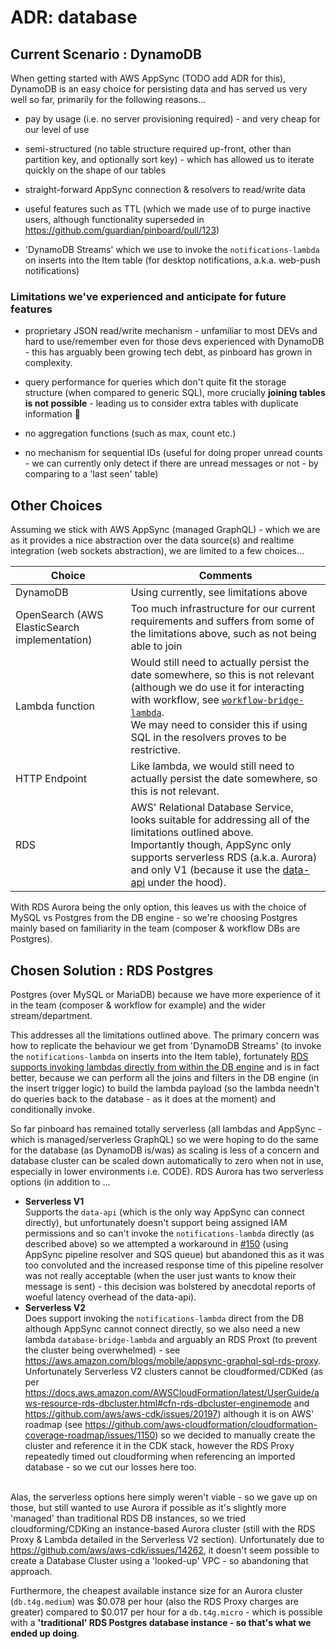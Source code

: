 # ADR: database

## Current Scenario : DynamoDB

When getting started with AWS AppSync (TODO add ADR for this), DynamoDB is an easy choice for persisting data and has served us very well so far, primarily for the following reasons...

- pay by usage (i.e. no server provisioning required) - and very cheap for our level of use
- semi-structured (no table structure required up-front, other than partition key, and optionally sort key) - which has allowed us to iterate quickly on the shape of our tables
- straight-forward AppSync connection & resolvers to read/write data
- useful features such as TTL (which we made use of to purge inactive users, although functionality superseded in https://github.com/guardian/pinboard/pull/123)

- 'DynamoDB Streams' which we use to invoke the `notifications-lambda` on inserts into the Item table (for desktop notifications, a.k.a. web-push notifications)

### Limitations we've experienced and anticipate for future features

- proprietary JSON read/write mechanism - unfamiliar to most DEVs and hard to use/remember even for those devs experienced with DynamoDB - this has arguably been growing tech debt, as pinboard has grown in complexity.
- query performance for queries which don't quite fit the storage structure (when compared to generic SQL), more crucially **joining tables is not possible** - leading us to consider extra tables with duplicate information 🤮

- no aggregation functions (such as max, count etc.)

- no mechanism for sequential IDs (useful for doing proper unread counts - we can currently only detect if there are unread messages or not - by comparing to a 'last seen' table)

## Other Choices

Assuming we stick with AWS AppSync (managed GraphQL) - which we are as it provides a nice abstraction over the data source(s) and realtime integration (web sockets abstraction), we are limited to a few choices...

| Choice                                        | Comments                                                                                                                                                                                                                                                                                                                      |
| --------------------------------------------- | ----------------------------------------------------------------------------------------------------------------------------------------------------------------------------------------------------------------------------------------------------------------------------------------------------------------------------- |
| DynamoDB                                      | Using currently, see limitations above                                                                                                                                                                                                                                                                                        |
| OpenSearch (AWS ElasticSearch implementation) | Too much infrastructure for our current requirements and suffers from some of the limitations above, such as not being able to join                                                                                                                                                                                           |
| Lambda function                               | Would still need to actually persist the date somewhere, so this is not relevant (although we do use it for interacting with workflow, see [`workflow-bridge-lambda`](../README.md#workflow-bridge-lambda). <br/> We may need to consider this if using SQL in the resolvers proves to be restrictive.                        |
| HTTP Endpoint                                 | Like lambda, we would still need to actually persist the date somewhere, so this is not relevant.                                                                                                                                                                                                                             |
| RDS                                           | AWS' Relational Database Service, looks suitable for addressing all of the limitations outlined above. <br/> Importantly though, AppSync only supports serverless RDS (a.k.a. Aurora) and only V1 (because it use the [data-api](https://docs.aws.amazon.com/AmazonRDS/latest/AuroraUserGuide/data-api.html) under the hood). |

With RDS Aurora being the only option, this leaves us with the choice of MySQL vs Postgres from the DB engine - so we're choosing Postgres mainly based on familiarity in the team (composer & workflow DBs are Postgres).

## Chosen Solution : RDS Postgres

Postgres (over MySQL or MariaDB) because we have more experience of it in the team (composer & workflow for example) and the wider stream/department.

This addresses all the limitations outlined above. The primary concern was how to replicate the behaviour we get from 'DynamoDB Streams' (to invoke the `notifications-lambda` on inserts into the Item table), fortunately [RDS supports invoking lambdas directly from within the DB engine](https://docs.aws.amazon.com/AmazonRDS/latest/AuroraUserGuide/PostgreSQL-Lambda.html) and is in fact better, because we can perform all the joins and filters in the DB engine (in the insert trigger logic) to build the lambda payload (so the lambda needn't do queries back to the database - as it does at the moment) and conditionally invoke.

So far pinboard has remained totally serverless (all lambdas and AppSync - which is managed/serverless GraphQL) so we were hoping to do the same for the database (as DynamoDB is/was) as scaling is less of a concern and database cluster can be scaled down automatically to zero when not in use, especially in lower environments i.e. CODE). RDS Aurora has two serverless options (in addition to ...

- **Serverless V1** <br/>
  Supports the `data-api` (which is the only way AppSync can connect directly), but unfortunately doesn't support being assigned IAM permissions and so can't invoke the `notifications-lambda` directly (as described above) so we attempted a workaround in [#150](https://github.com/guardian/pinboard/pull/150) (using AppSync pipeline resolver and SQS queue) but abandoned this as it was too convoluted and the increased response time of this pipeline resolver was not really acceptable (when the user just wants to know their message is sent) - this decision was bolstered by anecdotal reports of woeful latency overhead of the data-api).
- **Serverless V2** <br/>
  Does support invoking the `notifications-lambda` direct from the DB although AppSync cannot connect directly, so we also need a new lambda `database-bridge-lambda` and arguably an RDS Proxt (to prevent the cluster being overwhelmed) - see https://aws.amazon.com/blogs/mobile/appsync-graphql-sql-rds-proxy. <br/>
  Unfortunately Serverless V2 clusters cannot be cloudformed/CDKed (as per https://docs.aws.amazon.com/AWSCloudFormation/latest/UserGuide/aws-resource-rds-dbcluster.html#cfn-rds-dbcluster-enginemode and https://github.com/aws/aws-cdk/issues/20197) although it is on AWS' roadmap (see https://github.com/aws-cloudformation/cloudformation-coverage-roadmap/issues/1150) so we decided to manually create the cluster and reference it in the CDK stack, however the RDS Proxy repeatedly timed out cloudforming when referencing an imported database - so we cut our losses here too.
  <br/><br/>

Alas, the serverless options here simply weren't viable - so we gave up on those, but still wanted to use Aurora if possible as it's slightly more 'managed' than traditional RDS DB instances, so we tried cloudforming/CDKing an instance-based Aurora cluster (still with the RDS Proxy & Lambda detailed in the Serverless V2 section). Unfortunately due to https://github.com/aws/aws-cdk/issues/14262, it doesn't seem possible to create a Database Cluster using a 'looked-up' VPC - so abandoning that approach.

Furthermore, the cheapest available instance size for an Aurora cluster (`db.t4g.medium`) was $0.078 per hour (also the RDS Proxy charges are greater) compared to $0.017 per hour for a `db.t4g.micro` - which is possible with a **'traditional' RDS Postgres database instance - so that's what we ended up doing**.
